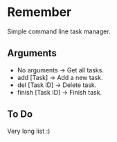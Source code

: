 # Remember

Simple command line task manager.

## Arguments

- No arguments   -> Get all tasks.
- add [Task]     -> Add a new task.
- del [Task ID]  -> Delete task.
- finish [Task ID] -> Finish task.

## To Do

Very long list :)
